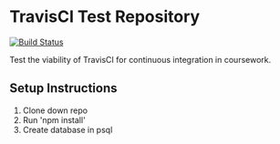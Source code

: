 # TravisCI Test Repository

[![Build Status](https://travis-ci.org/codytaft/travis-test.svg?branch=master)](https://travis-ci.org/codytaft/travis-test)

Test the viability of TravisCI for continuous integration in coursework.

## Setup Instructions

1. Clone down repo
1. Run 'npm install'
1. Create database in psql
